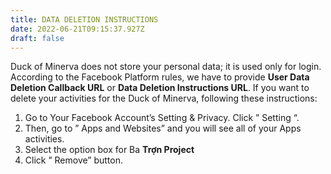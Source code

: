```yaml
---
title: DATA DELETION INSTRUCTIONS
date: 2022-06-21T09:15:37.927Z
draft: false
---
```

<!--StartFragment-->

Duck of Minerva does not store your personal data; it is used only for login. According to the Facebook Platform rules, we have to provide **User Data Deletion Callback URL** or **Data Deletion Instructions URL**. If you want to delete your activities for the Duck of Minerva, following these instructions:

1. Go to Your Facebook Account’s Setting & Privacy. Click ” Setting “.
2. Then, go to ” Apps and Websites” and you will see all of your Apps activities.
3. Select the option box for Ba **Trợn Project**
4. Click ” Remove” button.



<!--EndFragment-->
